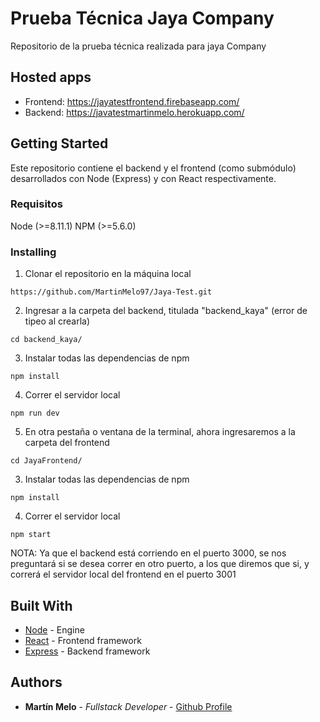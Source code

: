 # Prueba Técnica Jaya Company

Repositorio de la prueba técnica realizada para jaya Company

## Hosted apps
- Frontend: https://jayatestfrontend.firebaseapp.com/
- Backend: https://javatestmartinmelo.herokuapp.com/

## Getting Started

Este repositorio contiene el backend y el frontend (como submódulo) desarrollados con Node (Express) y con React respectivamente.

### Requisitos

Node (>=8.11.1)
NPM (>=5.6.0)


### Installing

1. Clonar el repositorio en la máquina local

```
https://github.com/MartinMelo97/Jaya-Test.git
```

2. Ingresar a la carpeta del backend, titulada "backend_kaya" (error de tipeo al crearla)


```
cd backend_kaya/
```

3. Instalar todas las dependencias de npm 

```
npm install
```

4. Correr el servidor local

```
npm run dev
```

5. En otra pestaña o ventana de la terminal, ahora ingresaremos a la carpeta del frontend

```
cd JayaFrontend/
```

3. Instalar todas las dependencias de npm 

```
npm install
```

4. Correr el servidor local

```
npm start
```

NOTA: Ya que el backend está corriendo en el puerto 3000, se nos preguntará si se desea correr en otro puerto, a los que diremos que si, y correrá el servidor local del frontend en el puerto 3001



## Built With

* [Node](https://nodejs.org/en/) - Engine
* [React](https://reactjs.org/) - Frontend framework
* [Express](https://expressjs.com/es/) - Backend framework


## Authors

* **Martín Melo** - *Fullstack Developer* - [Github Profile](https://github.com/MartinMelo97)

